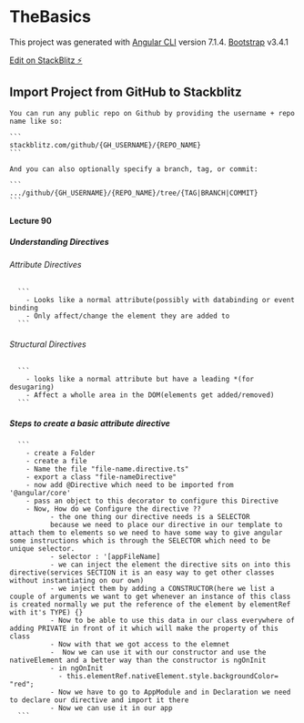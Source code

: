 # TheBasics

This project was generated with 
[Angular CLI](https://github.com/angular/angular-cli) version 7.1.4.
[Bootstrap](https://getbootstrap.com/)  v3.4.1 

[Edit on StackBlitz ⚡️](https://stackblitz.com/github/SaurabhTiwari95/TheBasics?file=README.md)

##  Import Project from GitHub to Stackblitz
    You can run any public repo on Github by providing the username + repo name like so:

    ```
    stackblitz.com/github/{GH_USERNAME}/{REPO_NAME}
    ```
    
    And you can also optionally specify a branch, tag, or commit:
    
    ```
    .../github/{GH_USERNAME}/{REPO_NAME}/tree/{TAG|BRANCH|COMMIT}
    ```
#### Lecture 90
##### Understanding Directives
###### Attribute Directives
      ```
        - Looks like a normal attribute(possibly with databinding or event binding
        - Only affect/change the element they are added to
      ```
###### Structural Directives
      ```
        - looks like a normal attribute but have a leading *(for desugaring)
        - Affect a wholle area in the DOM(elements get added/removed)
      ```
##### Steps to create a basic attribute directive
      ```
        - create a Folder
        - create a file
        - Name the file "file-name.directive.ts"
        - export a class "file-nameDirective"
        - now add @Directive which need to be imported from '@angular/core'
        - pass an object to this decorator to configure this Directive
        - Now, How do we Configure the directive ??
              - the one thing our directive needs is a SELECTOR
              because we need to place our directive in our template to attach them to elements so we need to have some way to give angular some instructions which is through the SELECTOR which need to be unique selector.
              - selector : '[appFileName]
              - we can inject the element the directive sits on into this directive(services SECTION it is an easy way to get other classes without instantiating on our own)
              - we inject them by adding a CONSTRUCTOR(here we list a couple of arguments we want to get whenever an instance of this class is created normally we put the reference of the element by elementRef with it's TYPE) {} 
              - Now to be able to use this data in our class everywhere of adding PRIVATE in front of it which will make the property of this class
              - Now with that we got access to the elemnet
              -  Now we can use it with our constructor and use the nativeElement and a better way than the constructor is ngOnInit
              - in ngOnInit
                - this.elementRef.nativeElement.style.backgroundColor= "red";
              - Now we have to go to AppModule and in Declaration we need to declare our directive and import it there
              - Now we can use it in our app
      ```
